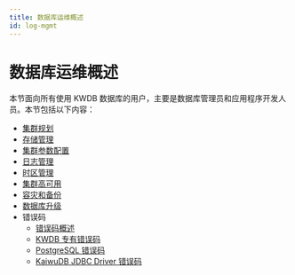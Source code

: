 ```yaml
---
title: 数据库运维概述
id: log-mgmt
---
```


# 数据库运维概述

本节面向所有使用 KWDB 数据库的用户，主要是数据库管理员和应用程序开发人员。本节包括以下内容：

- [集群规划](./cluster-planning.md)
- [存储管理](./storage-mgmt.md)
- [集群参数配置](./cluster-settings-config.md)
- [日志管理](./log-mgmt.md)
- [时区管理](./timezone-mgmt.md)
- [集群高可用](./cluster-ha.md)
- [容灾和备份](./backup-and-restore.md)
- [数据库升级](./db-upgrade.md)
- 错误码
  - [错误码概述](./error-code/error-code-overview.md)
  - [KWDB 专有错误码](./error-code/error-code-kaiwudb.md)
  - [PostgreSQL 错误码](./error-code/error-code-postgresql.md)
  - [KaiwuDB JDBC Driver 错误码](./error-code/error-code-jdbc-driver.md)
